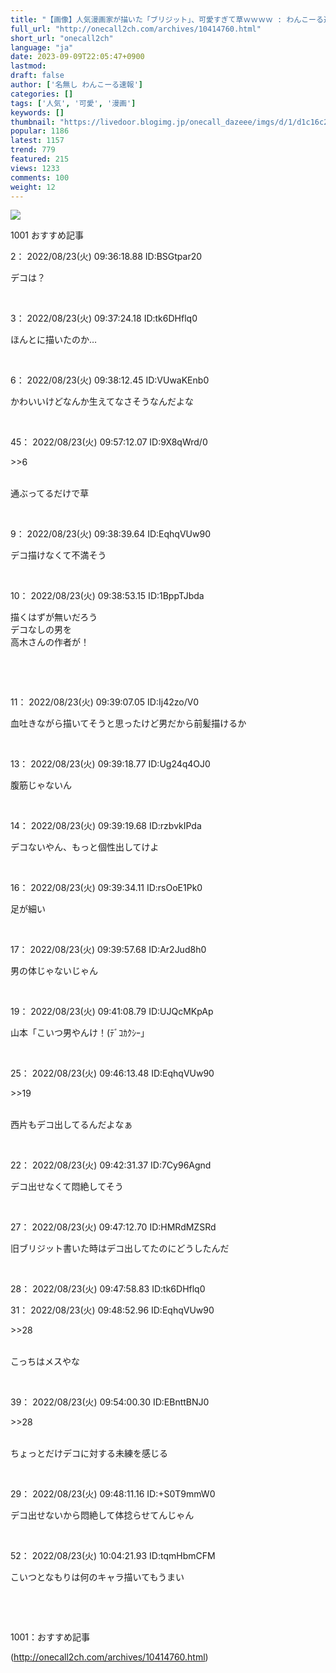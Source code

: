 ```yaml
---
title: "【画像】人気漫画家が描いた「ブリジット」、可愛すぎて草ｗｗｗｗ : わんこーる速報！"
full_url: "http://onecall2ch.com/archives/10414760.html"
short_url: "onecall2ch"
language: "ja"
date: 2023-09-09T22:05:47+0900
lastmod: 
draft: false
author: ['名無し わんこーる速報']
categories: []
tags: ['人気', '可愛', '漫画']
keywords: []
thumbnail: "https://livedoor.blogimg.jp/onecall_dazeee/imgs/d/1/d1c16c28-s.jpg"
popular: 1186
latest: 1157
trend: 779
featured: 215
views: 1233
comments: 100
weight: 12
---
```


![](https://livedoor.blogimg.jp/onecall_dazeee/imgs/d/1/d1c16c28-s.jpg)

<div> <p class='name2'> 1001 おすすめ記事</p> <p class='name2'>2： 2022/08/23(火) 09:36:18.88 ID:BSGtpar20</p><p class='onecall'> デコは？ <br></p><br> <p class='name2'>3： 2022/08/23(火) 09:37:24.18 ID:tk6DHflq0</p><p class='onecall'> ほんとに描いたのか… <br></p><br> <p class='name2'>6： 2022/08/23(火) 09:38:12.45 ID:VUwaKEnb0</p><p class='onecall'> かわいいけどなんか生えてなさそうなんだよな <br></p><br> <p class='name2'>45： 2022/08/23(火) 09:57:12.07 ID:9X8qWrd/0</p><p class='onecall'> <p class='anchor'>>>6</p> <br> 通ぶってるだけで草 <br></p><br> <p class='name2'>9： 2022/08/23(火) 09:38:39.64 ID:EqhqVUw90</p><p class='onecall'> デコ描けなくて不満そう <br></p><br> <p class='name2'>10： 2022/08/23(火) 09:38:53.15 ID:1BppTJbda</p><p class='onecall'><p> 描くはずが無いだろう <br> デコなしの男を <br> 高木さんの作者が！ </p><br></p><br> <p class='name2'>11： 2022/08/23(火) 09:39:07.05 ID:Ij42zo/V0</p><p class='onecall'> 血吐きながら描いてそうと思ったけど男だから前髪描けるか <br></p><br> <p class='name2'>13： 2022/08/23(火) 09:39:18.77 ID:Ug24q4OJ0</p><p class='onecall'> 腹筋じゃないん <br></p><br> <p class='name2'>14： 2022/08/23(火) 09:39:19.68 ID:rzbvkIPda</p><p class='onecall'> デコないやん、もっと個性出してけよ <br></p><br> <p class='name2'>16： 2022/08/23(火) 09:39:34.11 ID:rsOoE1Pk0</p><p class='onecall'> 足が細い <br></p><br> <p class='name2'>17： 2022/08/23(火) 09:39:57.68 ID:Ar2Jud8h0</p><p class='onecall'> 男の体じゃないじゃん <br></p><br> <p class='name2'>19： 2022/08/23(火) 09:41:08.79 ID:UJQcMKpAp</p><p class='onecall'> 山本「こいつ男やんけ！(ﾃﾞｺｶｸｼｰ」 <br></p><br> <p class='name2'>25： 2022/08/23(火) 09:46:13.48 ID:EqhqVUw90</p><p class='onecall'> <p class='anchor'>>>19</p> <br> 西片もデコ出してるんだよなぁ <br></p><br> <p class='name2'>22： 2022/08/23(火) 09:42:31.37 ID:7Cy96Agnd</p><p class='onecall'> デコ出せなくて悶絶してそう <br></p><br> <p class='name2'>27： 2022/08/23(火) 09:47:12.70 ID:HMRdMZSRd</p><p class='onecall'> 旧ブリジット書いた時はデコ出してたのにどうしたんだ <br></p><br> <p class='name2'>28： 2022/08/23(火) 09:47:58.83 ID:tk6DHflq0</p><p class='name2'>31： 2022/08/23(火) 09:48:52.96 ID:EqhqVUw90</p><p class='onecall'> <p class='anchor'>>>28</p> <br> こっちはメスやな <br></p><br> <p class='name2'>39： 2022/08/23(火) 09:54:00.30 ID:EBnttBNJ0</p><p class='onecall'> <p class='anchor'>>>28</p> <br> ちょっとだけデコに対する未練を感じる <br></p><br> <p class='name2'>29： 2022/08/23(火) 09:48:11.16 ID:+S0T9mmW0</p><p class='onecall'> デコ出せないから悶絶して体捻らせてんじゃん <br></p><br> <p class='name2'>52： 2022/08/23(火) 10:04:21.93 ID:tqmHbmCFM</p><p class='onecall'><p> こいつとなもりは何のキャラ描いてもうまい </p><br></p><br> <p class='name2'>1001：おすすめ記事</p> </div>

(http://onecall2ch.com/archives/10414760.html)
